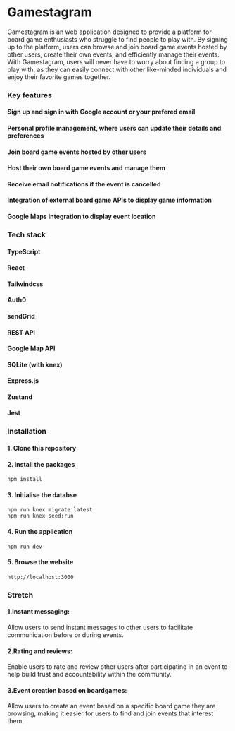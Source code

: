 # Gamestagram
Gamestagram is an web application designed to provide a platform for board game enthusiasts who struggle to find people to play with. By signing up to the platform, users can browse and join board game events hosted by other users, create their own events, and efficiently manage their events. With Gamestagram, users will never have to worry about finding a group to play with, as they can easily connect with other like-minded individuals and enjoy their favorite games together.


### Key features
#### Sign up and sign in with Google account or your prefered email
#### Personal profile management, where users can update their details and preferences
#### Join board game events hosted by other users
#### Host their own board game events and manage them
#### Receive email notifications if the event is cancelled
#### Integration of external board game APIs to display game information
#### Google Maps integration to display event location


### Tech stack
#### TypeScript
#### React
#### Tailwindcss
#### Auth0
#### sendGrid
#### REST API
#### Google Map API
#### SQLite (with knex)
#### Express.js
#### Zustand
#### Jest


### Installation
#### 1. Clone this repository
#### 2. Install the packages
```
npm install

```
#### 3. Initialise the databse
```
npm run knex migrate:latest  
npm run knex seed:run 

```
#### 4. Run the application
```
npm run dev

```
#### 5. Browse the website
```
http://localhost:3000

```

### Stretch
#### 1.Instant messaging:
 Allow users to send instant messages to other users to facilitate communication before or during events.

#### 2.Rating and reviews: 
Enable users to rate and review other users after participating in an event to help build trust and accountability within the community.

#### 3.Event creation based on boardgames: 
Allow users to create an event based on a specific board game they are browsing, making it easier for users to find and join events that interest them.




